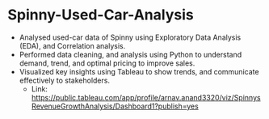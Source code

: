 # Spinny-Used-Car-Analysis
- Analysed used-car data of Spinny using Exploratory Data Analysis (EDA), and Correlation analysis. 
- Performed data cleaning, and analysis using Python to understand demand, trend, and optimal pricing to improve sales.
- Visualized key insights using Tableau to show trends, and communicate effectively to stakeholders.
   - Link: https://public.tableau.com/app/profile/arnav.anand3320/viz/SpinnysRevenueGrowthAnalysis/Dashboard1?publish=yes
